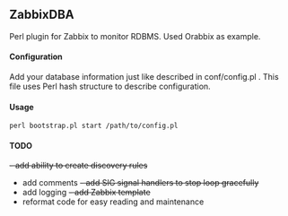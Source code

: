 ## ZabbixDBA
Perl plugin for Zabbix to monitor RDBMS. Used Orabbix as example.

#### Configuration
Add your database information just like described in conf/config.pl . This file uses Perl hash structure to describe configuration.

#### Usage
```
perl bootstrap.pl start /path/to/config.pl
```

#### TODO
~~- add ability to create discovery rules~~
- add comments
~~- add SIG signal handlers to stop loop gracefully~~
- add logging
~~- add Zabbix template~~
- reformat code for easy reading and maintenance
